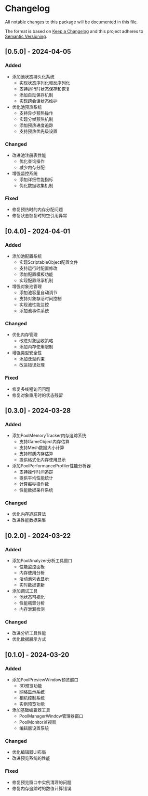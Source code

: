# Changelog
All notable changes to this package will be documented in this file.

The format is based on [Keep a Changelog](http://keepachangelog.com/en/1.0.0/)
and this project adheres to [Semantic Versioning](http://semver.org/spec/v2.0.0.html).

## [0.5.0] - 2024-04-05
### Added
- 添加池状态持久化系统
  - 实现状态序列化和反序列化
  - 支持运行时状态保存和恢复
  - 添加自动保存机制
  - 实现跨会话状态维护
- 优化池预热系统
  - 支持异步预热操作
  - 实现分帧预热机制
  - 添加预热进度追踪
  - 支持预热优先级设置

### Changed
- 改进池注册表性能
  - 优化查询操作
  - 减少内存分配
- 增强监控系统
  - 添加详细性能指标
  - 优化数据收集机制

### Fixed
- 修复预热时的内存分配问题
- 修复状态恢复时的空引用异常

## [0.4.0] - 2024-04-01
### Added
- 添加池配置系统
  - 实现ScriptableObject配置文件
  - 支持运行时配置修改
  - 添加配置模板功能
  - 实现配置继承机制
- 增强对象池管理
  - 添加池容量自动调节
  - 支持对象存活时间控制
  - 实现池性能监控
  - 添加池事件系统

### Changed
- 优化内存管理
  - 改进对象回收策略
  - 添加内存使用限制
- 增强类型安全性
  - 添加泛型约束
  - 改进错误处理

### Fixed
- 修复多线程访问问题
- 修复对象重用时的状态残留

## [0.3.0] - 2024-03-28
### Added
- 添加PoolMemoryTracker内存追踪系统
  - 支持GameObject内存估算
  - 支持Mesh数据大小计算
  - 支持材质内存估算
  - 提供格式化内存使用显示
- 添加PoolPerformanceProfiler性能分析器
  - 支持操作时间追踪
  - 提供平均性能统计
  - 计算每秒操作数
  - 性能数据采样系统

### Changed
- 优化内存追踪算法
- 改进性能数据采集

## [0.2.0] - 2024-03-22
### Added
- 添加PoolAnalyzer分析工具窗口
  - 性能监控面板
  - 内存使用分析
  - 活动池列表显示
  - 实时数据更新
- 添加调试工具
  - 池状态可视化
  - 性能瓶颈分析
  - 内存泄漏检测

### Changed
- 改进分析工具性能
- 优化数据展示方式

## [0.1.0] - 2024-03-20
### Added
- 添加PoolPreviewWindow预览窗口
  - 3D预览功能
  - 网格显示系统
  - 相机控制系统
  - 实例预览功能
- 添加基础编辑器工具
  - PoolManagerWindow管理器窗口
  - PoolMonitor监视器
  - 编辑器设置系统

### Changed
- 优化编辑器UI布局
- 改进预览系统的性能

### Fixed
- 修复预览窗口中实例清理的问题
- 修复内存追踪时的数值计算错误

